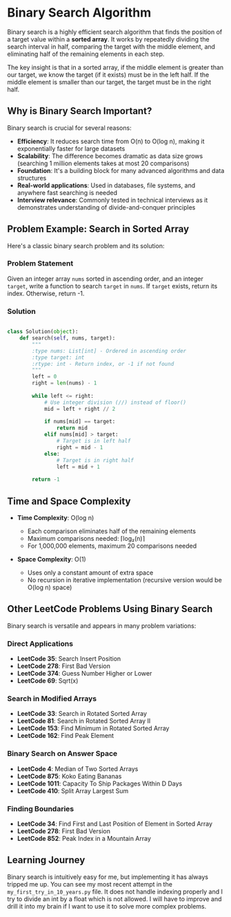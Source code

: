 # Binary Search Algorithm

Binary search is a highly efficient search algorithm that finds the position of a target value within a **sorted array**. It works by repeatedly dividing the search interval in half, comparing the target with the middle element, and eliminating half of the remaining elements in each step.

The key insight is that in a sorted array, if the middle element is greater than our target, we know the target (if it exists) must be in the left half. If the middle element is smaller than our target, the target must be in the right half.

## Why is Binary Search Important?

Binary search is crucial for several reasons:

- **Efficiency**: It reduces search time from O(n) to O(log n), making it exponentially faster for large datasets
- **Scalability**: The difference becomes dramatic as data size grows (searching 1 million elements takes at most 20 comparisons)
- **Foundation**: It's a building block for many advanced algorithms and data structures
- **Real-world applications**: Used in databases, file systems, and anywhere fast searching is needed
- **Interview relevance**: Commonly tested in technical interviews as it demonstrates understanding of divide-and-conquer principles

## Problem Example: Search in Sorted Array

Here's a classic binary search problem and its solution:

### Problem Statement
Given an integer array `nums` sorted in ascending order, and an integer `target`, write a function to search `target` in `nums`. If `target` exists, return its index. Otherwise, return -1.

### Solution

```python

class Solution(object):
    def search(self, nums, target):
        """
        :type nums: List[int] - Ordered in ascending order
        :type target: int
        :rtype: int - Return index, or -1 if not found
        """
        left = 0
        right = len(nums) - 1
        
        while left <= right:
            # Use integer division (//) instead of floor()
            mid = left + right // 2
            
            if nums[mid] == target:
                return mid
            elif nums[mid] > target:
                # Target is in left half
                right = mid - 1
            else:
                # Target is in right half
                left = mid + 1
        
        return -1
```

## Time and Space Complexity

- **Time Complexity**: O(log n)
  - Each comparison eliminates half of the remaining elements
  - Maximum comparisons needed: ⌈log₂(n)⌉
  - For 1,000,000 elements, maximum 20 comparisons needed

- **Space Complexity**: O(1)
  - Uses only a constant amount of extra space
  - No recursion in iterative implementation (recursive version would be O(log n) space)

## Other LeetCode Problems Using Binary Search

Binary search is versatile and appears in many problem variations:

### Direct Applications
- **LeetCode 35**: Search Insert Position
- **LeetCode 278**: First Bad Version  
- **LeetCode 374**: Guess Number Higher or Lower
- **LeetCode 69**: Sqrt(x)

### Search in Modified Arrays
- **LeetCode 33**: Search in Rotated Sorted Array
- **LeetCode 81**: Search in Rotated Sorted Array II
- **LeetCode 153**: Find Minimum in Rotated Sorted Array
- **LeetCode 162**: Find Peak Element

### Binary Search on Answer Space
- **LeetCode 4**: Median of Two Sorted Arrays
- **LeetCode 875**: Koko Eating Bananas
- **LeetCode 1011**: Capacity To Ship Packages Within D Days
- **LeetCode 410**: Split Array Largest Sum

### Finding Boundaries
- **LeetCode 34**: Find First and Last Position of Element in Sorted Array
- **LeetCode 278**: First Bad Version
- **LeetCode 852**: Peak Index in a Mountain Array

## Learning Journey

Binary search is intuitively easy for me, but implementing it has always tripped me up. You can see my most recent attempt in the `my_first_try_in_10_years.py` file. It does not handle indexing properly and I try to divide an int by a float which is not allowed. I will have to improve and drill it into my brain if I want to use it to solve more complex problems.
